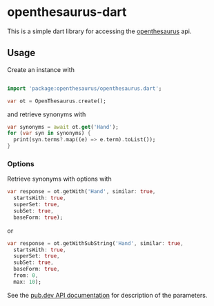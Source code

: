 # openthesaurus-dart

This is a simple dart library for accessing the [openthesaurus](https://www.openthesaurus.de) api.

## Usage

Create an instance with

```dart

import 'package:openthesaurus/openthesaurus.dart';

var ot = OpenThesaurus.create();
```

and retrieve synonyms with

```dart
var synonyms = await ot.get('Hand');
for (var syn in synonyms) {
  print(syn.terms?.map((e) => e.term).toList());
}
```

### Options

Retrieve synonyms with options with

```dart
var response = ot.getWith('Hand', similar: true,
  startsWith: true, 
  superSet: true, 
  subSet: true, 
  baseForm: true);
```

or

```dart
var response = ot.getWithSubString('Hand', similar: true,
  startsWith: true,
  superSet: true, 
  subSet: true, 
  baseForm: true,
  from: 0,
  max: 10);
```

See the [pub.dev API documentation](https://pub.dev/documentation/openthesaurus/latest/openthesaurus/openthesaurus-library.html) for description of the parameters.
